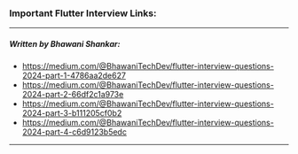 ### Important Flutter Interview Links:

------------

##### Written by Bhawani Shankar:

- https://medium.com/@BhawaniTechDev/flutter-interview-questions-2024-part-1-4786aa2de627
- https://medium.com/@BhawaniTechDev/flutter-interview-questions-2024-part-2-66df2c1a973e
- https://medium.com/@BhawaniTechDev/flutter-interview-questions-2024-part-3-b111205cf0b2
- https://medium.com/@BhawaniTechDev/flutter-interview-questions-2024-part-4-c6d9123b5edc

------------




